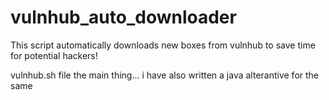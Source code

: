 # vulnhub_auto_downloader
This script automatically downloads new boxes from vulnhub to save time for potential hackers!

vulnhub.sh file the main thing... i have also written a java alterantive for the same
